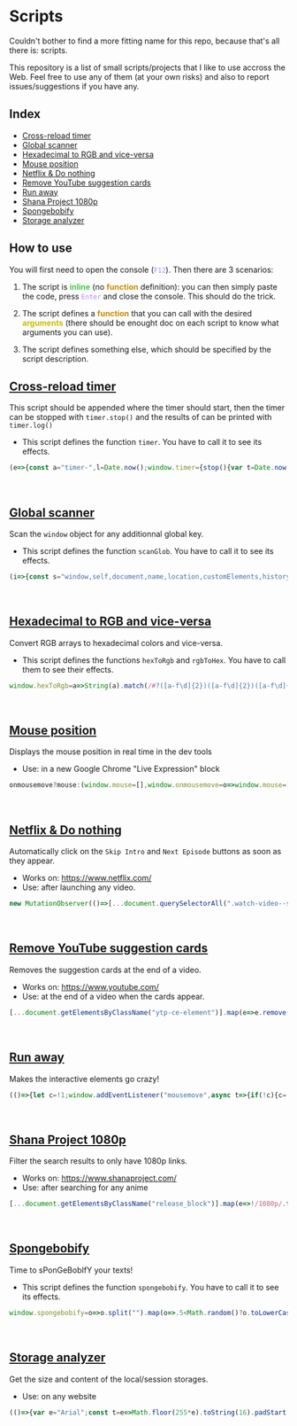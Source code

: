 # Scripts

Couldn't bother to find a more fitting name for this repo, because that's all there is: scripts.

This repository is a list of small scripts/projects that I like to use accross the Web. Feel free to use any of them (at your own risks) and also to report issues/suggestions if you have any.

## Index

- [Cross-reload timer](#timer)
- [Global scanner](#glob-scanner)
- [Hexadecimal to RGB and vice-versa](#color-operations)
- [Mouse position](#mouse)
- [Netflix & Do nothing](#lazy-netflix)
- [Remove YouTube suggestion cards](#youtube-cards)
- [Run away](#runaway)
- [Shana Project 1080p](#shana)
- [Spongebobify](#spongebobify)
- [Storage analyzer](#storage-analyzer)

## How to use

You will first need to open the console (<code style="color:#a8f">F12</code>). Then there are 3 scenarios:

1. The script is <b style="color:#4c4">inline</b> (no <b style="color:#c80">function</b> definition): you can then simply paste the code, press <code style="color:#a8f">Enter</code> and close the console. This should do the trick.

2. The script defines a <b style="color:#c80">function</b> that you can call with the desired <b style="color:#cb0">arguments</b> (there should be enought doc on each script to know what arguments you can use).

3. The script defines something else, which should be specified by the script description.


## <a name="timer">[Cross-reload timer](https://github.com/Arcasias/scripts/blob/master/src/public/timer.js)</a>

This script should be appended where the timer should start, then the timer can be stopped with `timer.stop()` and the results of can be printed with `timer.log()`

- This script defines the function `timer`. You have to call it to see its effects.

```js
(e=>{const a="timer-",l=Date.now();window.timer={stop(){var t=Date.now()-l,o=localStorage.getItem(a+e),o=o?o.split(",").map(Number):[];o.push(t),localStorage.setItem(a+e,o.join(",")),o.length<1e3&&window.top.location.reload()},log(){for(const e in localStorage){var t,o;e.startsWith(a)&&(o=(t=localStorage.getItem(e).split(",").map(Number).sort((t,o)=>t-o)).length/2,console.log(`Results for "${e.slice(a.length)}" on`,t.length,"attempts:"),console.log({max:Math.max(...t),min:Math.min(...t),mean:Math.round(t.reduce((t,o)=>t+o,0)/t.length),median:Math.round(t.length%2?t[Math.floor(o)]:(t[o-1]+t[o])/2)}))}},clear(){for(const t in localStorage)t.startsWith(a)&&localStorage.removeItem(t)}}})("timer");
```


<br>

## <a name="glob-scanner">[Global scanner](https://github.com/Arcasias/scripts/blob/master/src/public/glob_scanner.js)</a>

Scan the `window` object for any additionnal global key.

- This script defines the function `scanGlob`. You have to call it to see its effects.

```js
(i=>{const s="window,self,document,name,location,customElements,history,locationbar,menubar,personalbar,scrollbars,statusbar,toolbar,status,closed,frames,length,top,opener,parent,frameElement,navigator,origin,external,screen,innerWidth,innerHeight,scrollX,pageXOffset,scrollY,pageYOffset,visualViewport,screenX,screenY,outerWidth,outerHeight,devicePixelRatio,clientInformation,screenLeft,screenTop,defaultStatus,defaultstatus,styleMedia,onsearch,isSecureContext,performance,onappinstalled,onbeforeinstallprompt,crypto,indexedDB,webkitStorageInfo,sessionStorage,localStorage,onabort,onblur,oncancel,oncanplay,oncanplaythrough,onchange,onclick,onclose,oncontextmenu,oncuechange,ondblclick,ondrag,ondragend,ondragenter,ondragleave,ondragover,ondragstart,ondrop,ondurationchange,onemptied,onended,onerror,onfocus,onformdata,oninput,oninvalid,onkeydown,onkeypress,onkeyup,onload,onloadeddata,onloadedmetadata,onloadstart,onmousedown,onmouseenter,onmouseleave,onmousemove,onmouseout,onmouseover,onmouseup,onmousewheel,onpause,onplay,onplaying,onprogress,onratechange,onreset,onresize,onscroll,onseeked,onseeking,onselect,onstalled,onsubmit,onsuspend,ontimeupdate,ontoggle,onvolumechange,onwaiting,onwebkitanimationend,onwebkitanimationiteration,onwebkitanimationstart,onwebkittransitionend,onwheel,onauxclick,ongotpointercapture,onlostpointercapture,onpointerdown,onpointermove,onpointerup,onpointercancel,onpointerover,onpointerout,onpointerenter,onpointerleave,onselectstart,onselectionchange,onanimationend,onanimationiteration,onanimationstart,ontransitionrun,ontransitionstart,ontransitionend,ontransitioncancel,onafterprint,onbeforeprint,onbeforeunload,onhashchange,onlanguagechange,onmessage,onmessageerror,onoffline,ononline,onpagehide,onpageshow,onpopstate,onrejectionhandled,onstorage,onunhandledrejection,onunload,alert,atob,blur,btoa,cancelAnimationFrame,cancelIdleCallback,captureEvents,clearInterval,clearTimeout,close,confirm,createImageBitmap,fetch,find,focus,getComputedStyle,getSelection,matchMedia,moveBy,moveTo,open,postMessage,print,prompt,queueMicrotask,releaseEvents,requestAnimationFrame,requestIdleCallback,resizeBy,resizeTo,scroll,scrollBy,scrollTo,setInterval,setTimeout,stop,webkitCancelAnimationFrame,webkitRequestAnimationFrame,chrome,originAgentCluster,speechSynthesis,onpointerrawupdate,trustedTypes,crossOriginIsolated,openDatabase,webkitRequestFileSystem,webkitResolveLocalFileSystemURL,errorPageController,decodeUTF16Base64ToString,toggleHelpBox,diagnoseErrors,updateForDnsProbe,updateIconClass,search,reloadButtonClick,downloadButtonClick,detailsButtonClick,setAutoFetchState,savePageLaterClick,cancelSavePageClick,toggleErrorInformationPopup,launchOfflineItem,launchDownloadsPage,getIconForSuggestedItem,getSuggestedContentDiv,offlineContentAvailable,toggleOfflineContentListVisibility,onDocumentLoadOrUpdate,onDocumentLoad,onResize,setupMobileNav,Runner,getRandomNum,vibrate,createCanvas,decodeBase64ToArrayBuffer,getTimeStamp,GameOverPanel,checkForCollision,createAdjustedCollisionBox,drawCollisionBoxes,boxCompare,CollisionBox,Obstacle,Trex,DistanceMeter,Cloud,NightMode,HorizonLine,Horizon,loadTimeData,LoadTimeData,jstGetTemplate,JsEvalContext,jstProcess,tp,certificateErrorPageController,res,TEMPORARY,PERSISTENT,addEventListener,dispatchEvent,removeEventListener".split(",");window.scanGlob=(e=[],o=!1)=>{var n=[],t=[...s,...e,"scanGlob"];for(const a in i)t.includes(a)||n.push(a);if(n.length&&(console.warn(`Unregistered global keys (${n.length}): ${n.join(", ")}.`),o))for(const r of n)delete i[r]}})(this);
```


<br>

## <a name="color-operations">[Hexadecimal to RGB and vice-versa](https://github.com/Arcasias/scripts/blob/master/src/public/color_operations.js)</a>

Convert RGB arrays to hexadecimal colors and vice-versa.

- This script defines the functions `hexToRgb` and `rgbToHex`. You have to call them to see their effects.

```js
window.hexToRgb=a=>String(a).match(/#?([a-f\d]{2})([a-f\d]{2})([a-f\d]{2})/)?.slice(1,4).map(a=>parseInt(a,16)),window.rgbToHex=a=>"#"+a.map(a=>Math.floor(a).toString(16).padStart(2,"0")).join("");
```


<br>

## <a name="mouse">[Mouse position](https://github.com/Arcasias/scripts/blob/master/src/public/mouse.js)</a>

Displays the mouse position in real time in the dev tools

- Use: in a new Google Chrome "Live Expression" block

```js
onmousemove?mouse:(window.mouse=[],window.onmousemove=o=>window.mouse=[o.clientX,o.clientY]);
```


<br>

## <a name="lazy-netflix">[Netflix & Do nothing](https://github.com/Arcasias/scripts/blob/master/src/public/lazy_netflix.js)</a>

Automatically click on the `Skip Intro` and `Next Episode` buttons as soon as they appear.

- Works on: https://www.netflix.com/
- Use: after launching any video.

```js
new MutationObserver(()=>[...document.querySelectorAll(".watch-video--skip-content-button,[data-uia=next-episode-seamless-button]")].map(e=>e.click())).observe(document.body,{childList:!0,subtree:!0});
```


<br>

## <a name="youtube-cards">[Remove YouTube suggestion cards](https://github.com/Arcasias/scripts/blob/master/src/public/youtube_cards.js)</a>

Removes the suggestion cards at the end of a video.

- Works on: https://www.youtube.com/
- Use: at the end of a video when the cards appear.

```js
[...document.getElementsByClassName("ytp-ce-element")].map(e=>e.remove());
```


<br>

## <a name="runaway">[Run away](https://github.com/Arcasias/scripts/blob/master/src/public/runaway.js)</a>

Makes the interactive elements go crazy!



```js
(()=>{let c=!1;window.addEventListener("mousemove",async t=>{if(!c){c=!0;var{clientX:e,clientY:i}=[t][0];for(const l of document.querySelectorAll('a[href],button,input,select,[tabindex]:not([tabindex="-1"]')){var n,o,{x:a,y:s,height:r,width:d}=l.getBoundingClientRect();d&&r&&(n=a+d/2-e,o=s+r/2-i,Math.sqrt(n**2+o**2)<Math.max(100,d+20,r+20)&&Object.assign(l.style,{position:"fixed",width:d+"px",height:r+"px",left:a+n+"px",top:s+o+"px"}))}await new Promise(requestAnimationFrame),c=!1}},!0)})();
```


<br>

## <a name="shana">[Shana Project 1080p](https://github.com/Arcasias/scripts/blob/master/src/public/shana.js)</a>

Filter the search results to only have 1080p links.

- Works on: https://www.shanaproject.com/
- Use: after searching for any anime

```js
[...document.getElementsByClassName("release_block")].map(e=>!/1080p/.test(e.innerText)&&e.remove()).length;
```


<br>

## <a name="spongebobify">[Spongebobify](https://github.com/Arcasias/scripts/blob/master/src/public/spongebobify.js)</a>

Time to sPonGeBobIfY your texts!

- This script defines the function `spongebobify`. You have to call it to see its effects.

```js
window.spongebobify=o=>o.split("").map(o=>.5<Math.random()?o.toLowerCase():o.toUpperCase()).join("");
```


<br>

## <a name="storage-analyzer">[Storage analyzer](https://github.com/Arcasias/scripts/blob/master/src/public/storage_analyzer.js)</a>

Get the size and content of the local/session storages.

- Use: on any website

```js
(()=>{var e="Arial";const t=e=>Math.floor(255*e).toString(16).padStart(2,"0"),c=(e,o=!0)=>{let t="",n="";o=o?"%c":"";return 1e9<e?(n=(e/2**30).toFixed(2),t="G"):1e6<e?(n=(e/2**20).toFixed(2),t="M"):1e3<e?(n=(e/1024).toFixed(2),t="K"):n=e,o+n+o+` ${t}B`};for(const s of["localStorage","sessionStorage"]){window[s]||Object.defineProperty(window,s,(i=s,o=void 0,o=document.createElement("iframe"),document.head.append(o),i=Object.getOwnPropertyDescriptor(o.contentWindow,i),o.remove(),i));let n=0,r=0;var o=Object.entries(window[s]),i=o.map(([e,o])=>{var t=(new TextEncoder).encode(e).length,o=(new TextEncoder).encode(o).length;return n+=t,r+=o,[e,t+o]}).sort((e,o)=>o[1]-e[1]).reduce((e,o)=>Object.assign(e,{[o[0]]:""+c(o[1],!1)}),{}),a=n+r,d=`font-family:${e};color:inherit;`,l=`font-family:${e};color:${((e,o)=>{o/=2;return"#"+[Math.min(e/o,1),1-Math.min(Math.max(e-o,0)/o,1),0].map(t).join("")})(a,512e4)};`;console.log([`%cwindow.${s}%c :`,`%c- Size: ${c(a)} (keys: ${c(n)} / values: ${c(r)})`,`%c- Keys: %c${o.length}%c`].join("\n"),"font-family:Consolas;color:#d020f0;",d,d,l,d,l,d,l,d,d,l,d,i)}})();
```


